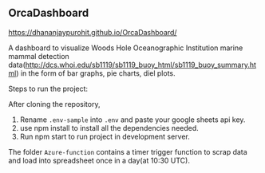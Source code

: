 ## OrcaDashboard

https://dhananjaypurohit.github.io/OrcaDashboard/

A dashboard to visualize Woods Hole Oceanographic Institution marine mammal detection data(http://dcs.whoi.edu/sb1119/sb1119_buoy_html/sb1119_buoy_summary.html) in the form of bar graphs, pie charts, diel plots.

Steps to run the project:

After cloning the repository, 
1. Rename `.env-sample` into `.env` and paste your google sheets api key.<br>
2. use npm install to install all the dependencies needed.<br>
3. Run npm start to run project in development server. <br>

The folder `Azure-function` contains a timer trigger function to scrap data and load into spreadsheet once in a day(at 10:30 UTC).




